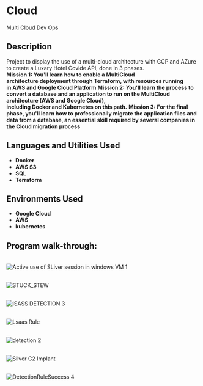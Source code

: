 # Cloud
Multi Cloud Dev Ops


<h2>Description</h2>
Project to display the use of a multi-cloud architecture with GCP and AZure to create a Luxary Hotel Covide API, done in 3 phases.</b>
<br />
<b>Mission 1: You'll learn how to enable a MultiCloud architecture deployment through Terraform, with resources running in AWS and Google ﻿Cloud Platform</b>
<b>Mission 2: You'll learn the process to convert a database and an application to run on the MultiCloud architecture (AWS ﻿and ﻿Google Cloud), including Docker and Kubernetes on this path.</b>
<b>Mission 3: For the final phase, you'll learn how to professionally migrate the application files and data from a database, an essential skill required by several companies in the Cloud migration process</b>
<br />

<h2>Languages and Utilities Used</h2>

- <b>Docker </b>
- <b>AWS S3 </b>
- <b>SQL </b>
- <b>Terraform </b>
  
<h2>Environments Used </h2>

- <b>Google Cloud </b>  
- <b>AWS </b> 
- <b>kubernetes</b> 

<h2>Program walk-through:</h2>

<p align="center">

<br />![Active use of SLiver session in windows VM 1](https://github.com/Radel024/SIEM/assets/137848295/959898e0-6aeb-4de2-b945-9ab43ca9fdcb)
<br />

<br />![STUCK_STEW](https://github.com/Radel024/SIEM/assets/137848295/730aa001-1a6c-4766-a266-32db6546f733)
<br />

<br />![ISASS DETECTION 3](https://github.com/Radel024/SIEM/assets/137848295/a3c8bd7e-c677-4b17-a1c0-6323ec9e3e65)
<br />

<br />![Lsaas Rule](https://github.com/Radel024/SIEM/assets/137848295/39def682-5ed0-4e95-831f-32458204289b)
<br />

<br />![detection 2](https://github.com/Radel024/SIEM/assets/137848295/a2ff7843-2bc9-4ec6-a084-c55350814a4d)
<br />

<br />![Silver C2 Implant](https://github.com/Radel024/SIEM/assets/137848295/90dab769-de5c-46eb-b93a-b20c66f0ccae)
<br />

<br />![DetectionRuleSuccess 4](https://github.com/Radel024/SIEM/assets/137848295/265223de-f83e-4adc-b71c-a0d47b20e3f9)
<br />

<!--
 ```diff
- text in red
+ text in green
! text in orange
# text in gray
@@ text in purple (and bold)@@
```
--!>
